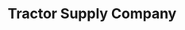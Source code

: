 ---
title: "Tractor Supply Company"
url: /murfreesboro/tractor-supply-company-mercury-boulevard/
shop: general
---